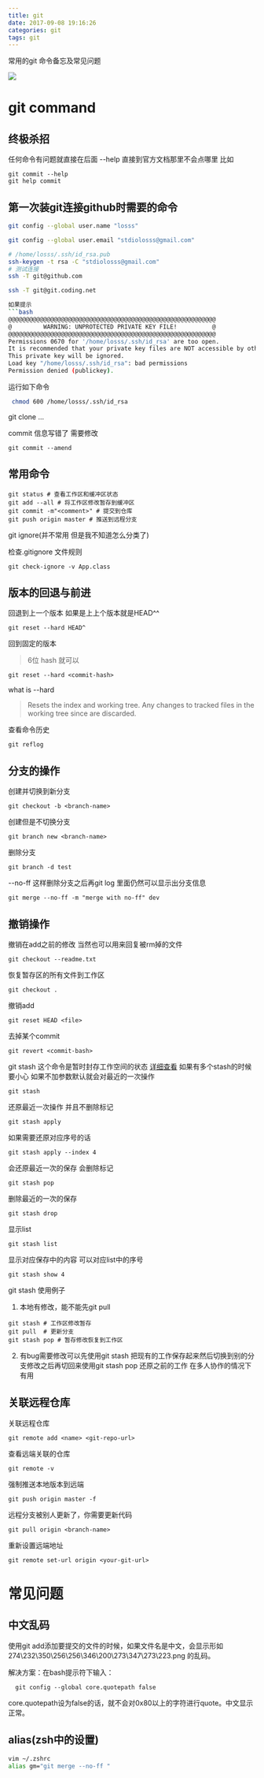 ```yaml
---
title: git
date: 2017-09-08 19:16:26
categories: git
tags: git
---
```

常用的git 命令备忘及常见问题
<!--more-->
![](https://losssblog.oss-cn-hangzhou.aliyuncs.com/git-commands/1.png?x-oss-process=style/blogimage)
# git command
## 终极杀招
任何命令有问题就直接在后面 --help 直接到官方文档那里不会点哪里
比如
```
git commit --help
git help commit
```
## 第一次装git连接github时需要的命令
```bash
git config --global user.name "losss"

git config --global user.email "stdiolosss@gmail.com"  

# /home/losss/.ssh/id_rsa.pub
ssh-keygen -t rsa -C "stdiolosss@gmail.com"
# 测试连接
ssh -T git@github.com

ssh -T git@git.coding.net

如果提示
```bash
@@@@@@@@@@@@@@@@@@@@@@@@@@@@@@@@@@@@@@@@@@@@@@@@@@@@@@@@@@@
@         WARNING: UNPROTECTED PRIVATE KEY FILE!          @
@@@@@@@@@@@@@@@@@@@@@@@@@@@@@@@@@@@@@@@@@@@@@@@@@@@@@@@@@@@
Permissions 0670 for '/home/losss/.ssh/id_rsa' are too open.
It is recommended that your private key files are NOT accessible by others.
This private key will be ignored.
Load key "/home/losss/.ssh/id_rsa": bad permissions
Permission denied (publickey).
```
运行如下命令
```bash
 chmod 600 /home/losss/.ssh/id_rsa
```

git clone ...

commit 信息写错了 需要修改
```
git commit --amend
```
## 常用命令
```
git status # 查看工作区和缓冲区状态
git add --all # 将工作区修改暂存到缓冲区
git commit -m"<comment>" # 提交到仓库
git push origin master # 推送到远程分支
```

git ignore(并不常用 但是我不知道怎么分类了)

检查.gitignore 文件规则
```
git check-ignore -v App.class
```
## 版本的回退与前进
回退到上一个版本 如果是上上个版本就是HEAD^^
```
git reset --hard HEAD^
```

回到固定的版本
> 6位 hash 就可以
```
git reset --hard <commit-hash>
```

what is --hard
> Resets the index and working tree. Any changes to tracked files in the working tree since <commit> are discarded.

查看命令历史
```
git reflog
```

## 分支的操作
创建并切换到新分支
```
git checkout -b <branch-name>
```
创建但是不切换分支
```
git branch new <branch-name>
```

删除分支
```
git branch -d test
```

--no-ff 这样删除分支之后再git log 里面仍然可以显示出分支信息
```
git merge --no-ff -m "merge with no-ff" dev
```

## 撤销操作
撤销在add之前的修改 当然也可以用来回复被rm掉的文件
```
git checkout --readme.txt
```

恢复暂存区的所有文件到工作区
```
git checkout .
```

撤销add
```
git reset HEAD <file>
```

去掉某个commit
```
git revert <commit-bash>
```

git stash
这个命令是暂时封存工作空间的状态 [详细查看](https://www.liaoxuefeng.com/wiki/0013739516305929606dd18361248578c67b8067c8c017b000/00137602359178794d966923e5c4134bc8bf98dfb03aea3000)
如果有多个stash的时候要小心 如果不加参数默认就会对最近的一次操作
```
git stash
```

还原最近一次操作 并且不删除标记
```
git stash apply
```

如果需要还原对应序号的话
```
git stash apply --index 4
```

会还原最近一次的保存 会删除标记
```
git stash pop
```

删除最近的一次的保存
```
git stash drop
```

显示list
```
git stash list
```

显示对应保存中的内容 可以对应list中的序号
```
git stash show 4
```
git stash 使用例子
1. 本地有修改，能不能先git pull
```
git stash # 工作区修改暂存
git pull  # 更新分支
git stash pop # 暂存修改恢复到工作区
```
2. 有bug需要修改可以先使用git stash 把现有的工作保存起来然后切换到别的分支修改之后再切回来使用git stash pop 还原之前的工作 在多人协作的情况下有用

## 关联远程仓库
关联远程仓库
```
git remote add <name> <git-repo-url>
```
查看远端关联的仓库
```
git remote -v
```

强制推送本地版本到远端
```
git push origin master -f
```

远程分支被别人更新了，你需要更新代码
```
git pull origin <branch-name>
```
重新设置远端地址
```
git remote set-url origin <your-git-url>
```

# 常见问题
## 中文乱码 
使用git add添加要提交的文件的时候，如果文件名是中文，会显示形如 274\232\350\256\256\346\200\273\347\273\223.png 的乱码。 

解决方案：在bash提示符下输入： 
```
  git config --global core.quotepath false
```
core.quotepath设为false的话，就不会对0x80以上的字符进行quote。中文显示正常。 
## alias(zsh中的设置)
```bash
vim ~/.zshrc
alias gm="git merge --no-ff "
```